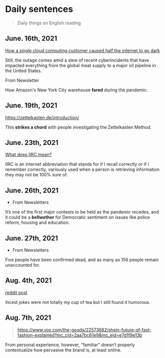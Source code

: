 # Daily sentences

> Daily things on English reading

## June. 16th, 2021

[How a single cloud computing customer caused half the internet to go dark](https://www.vox.com/recode/2021/6/8/22524024/fastly-web-outage-news-websites?mc_cid=1581e9eab7&mc_eid=e7d1f9e13b)

Still, the outage comes amid a slew of recent cyberincidents that have impacted everything from the global meat supply to a major oil pipeline in the United States.

From Newsletter

How Amazon's New York City warehouse **fared** during the pandemic.

## June. 19th, 2021

https://zettelkasten.de/introduction/

This **strikes a chord** with people investigating the Zettelkasten Method.

## June. 23th, 2021

[What does IIRC mean?](https://www.dictionary.com/browse/iirc)

IIRC is an internet abbreviation that stands for if I recall correctly or if I remember correctly, variously used when a person is retrieving information they may not be 100% sure of.

## June. 26th, 2021

- From Newsletters

It’s one of the first major contests to be held as the pandemic recedes, and it could be a **bellwether** for Democratic sentiment on issues like police reform, housing and education.

## June. 27th, 2021

- From Newsletters

Five people have been confirmed dead, and as many as 156 people remain unaccounted for.

## Aug. 4th, 2021

[reddit post](https://www.reddit.com/r/rickandmorty/comments/ok1dws/and_the_cycle_begins_anew/)

Incest jokes were not totally my cup of tea but I still found it humorous.

## Aug. 7th, 2021

> https://www.vox.com/the-goods/22573682/shein-future-of-fast-fashion-explained?mc_cid=2aa7bc61e9&mc_eid=e7d1f9e13b

From personal experience, however, “familiar” doesn’t properly contextualize how pervasive the brand is, at least online.

